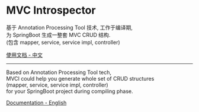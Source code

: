 # MVC Introspector

基于 Annotation Processing Tool 技术, 工作于编译期,  
为 SpringBoot 生成一整套 MVC CRUD 结构.  
(包含 mapper, service, service impl, controller)

[使用文档 - 中文](doc/home.md)

----

Based on Annotation Processing Tool tech,  
MVCI could help you generate whole set of CRUD structures  
(mapper, service, service impl, controller)  
for your SpringBoot project during compiling phase.

[Documentation - English](doc/home-en.md)
